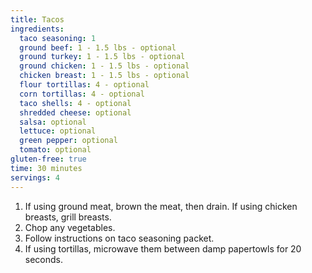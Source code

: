 ```yaml
---
title: Tacos 
ingredients:
  taco seasoning: 1
  ground beef: 1 - 1.5 lbs - optional
  ground turkey: 1 - 1.5 lbs - optional
  ground chicken: 1 - 1.5 lbs - optional 
  chicken breast: 1 - 1.5 lbs - optional
  flour tortillas: 4 - optional
  corn tortillas: 4 - optional
  taco shells: 4 - optional
  shredded cheese: optional
  salsa: optional
  lettuce: optional
  green pepper: optional
  tomato: optional
gluten-free: true
time: 30 minutes 
servings: 4
---
```


1. If using ground meat, brown the meat, then drain. If using chicken breasts, 
   grill breasts.
2. Chop any vegetables.
3. Follow instructions on taco seasoning packet.
4. If using tortillas, microwave them between damp papertowls for 20 seconds.

